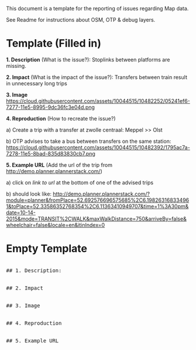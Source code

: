 This document is a template for the reporting of issues regarding Map data.

See Readme for instructions about OSM, OTP & debug layers.

# Template (Filled in)

**1. Description** (What is the issue?): 
Stoplinks between platforms are missing. 

**2. Impact** (What is the impact of the issue?):
Transfers between train result in unnecessary long trips

**3. Image**
https://cloud.githubusercontent.com/assets/10044515/10482252/05241ef6-7277-11e5-8995-9dc36fc3e04d.png

**4. Reproduction** (How to recreate the issue?)

a) Create a trip with a transfer at zwolle centraal: Meppel >> Olst

b) OTP advises to take a bus between transfers on the same station:
https://cloud.githubusercontent.com/assets/10044515/10482392/1795ac7a-7278-11e5-8bad-835d83830cb7.png

**5. Example URL** (Add the url of the trip from http://demo.planner.plannerstack.com/)

a) click on *link to url* at the bottom of one of the advised trips

b) should look like: http://demo.planner.plannerstack.com/?module=planner&fromPlace=52.692576696575685%2C6.198263168334961&toPlace=52.33586352768354%2C6.11363410949707&time=1%3A30pm&date=10-14-2015&mode=TRANSIT%2CWALK&maxWalkDistance=750&arriveBy=false&wheelchair=false&locale=en&itinIndex=0

# Empty Template

<pre>

## 1. Description: 


## 2. Impact


## 3. Image


## 4. Reproduction


## 5. Example URL

<pre/>
